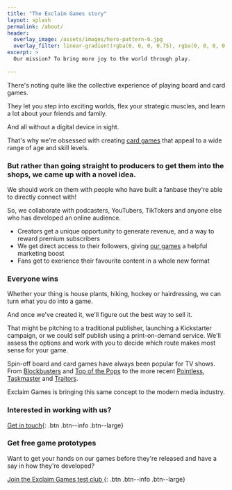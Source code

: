 ```yaml
---
title: "The Exclaim Games story"
layout: splash
permalink: /about/
header:
  overlay_image: /assets/images/hero-pattern-b.jpg
  overlay_filter: linear-gradient(rgba(0, 0, 0, 0.75), rgba(0, 0, 0, 0.5))
excerpt: >
  Our mission? To bring more joy to the world through play.
  
---
```


There's noting quite like the collective experience of playing board and card games. 

They let you step into exciting worlds, flex your strategic muscles, and learn a lot about your friends and family.

And all without a digital device in sight.

That's why we're obsessed with creating [card games](/games/) that appeal to a wide range of age and skill levels.

### But rather than going straight to producers to get them into the shops, we came up with a novel idea.

We should work on them with people who have built a fanbase they're able to directly connect with!

So, we collaborate with podcasters, YouTubers, TikTokers and anyone else who has developed an online audience.

- Creators get a unique opportunity to generate revenue, and a way to reward premium subscribers
- We get direct access to their followers, giving [our games](/games/) a helpful marketing boost
- Fans get to exerience their favourite content in a whole new format

### Everyone wins

Whether your thing is house plants, hiking, hockey or hairdressing, we can turn what you do into a game.

And once we've created it, we'll figure out the best way to sell it.

That might be pitching to a traditional publisher, launching a Kickstarter campaign, or we could self publish using a print-on-demand service. We'll assess the options and work with you to decide which route makes most sense for your game.

Spin-off board and card games have always been popular for TV shows. From [Blockbusters](https://boardgamegeek.com/boardgame/1640/blockbusters) and [Top of the Pops](https://boardgamegeek.com/boardgame/311676/top-of-the-pops-the-game) to the more recent [Pointless](https://boardgamegeek.com/boardgame/92094/pointless-the-board-game), [Taskmaster](https://boardgamegeek.com/boardgame/297234/taskmaster-the-board-game) and [Traitors](https://boardgamegeek.com/boardgame/376656/the-traitors).

Exclaim Games is bringing this same concept to the modern media industry.

### Interested in working with us?

[<i class="fa fa-envelope"></i> Get in touch](mailto:hello@exclaimgames.com){: .btn .btn--info .btn--large}

### Get free game prototypes

Want to get your hands on our games before they're released and have a say in how they're developed?

[Join the Exclaim Games test club <i class="fa fa-angle-right"></i>](/test-club){: .btn .btn--info .btn--large}
